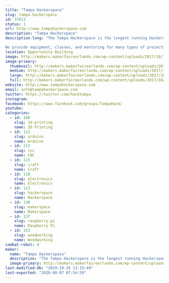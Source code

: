 ```yaml
---
title: "Tampa Hackerspace"
slug: tampa-hackerspace
id: 37613
status: 1
url: http://www.tampahackerspace.com
description: "Tampa Hackerspace"
description-long: "The Tampa Hackerspace is the longest running Hackerspace/Makerspace in the Greater Tampa Bay Area.  We have a vast array of tools including but not limited to: 3D Printers, Laser Cutters, 4x8 Shopbot, Machine Shop, Wood Shop and more, so please come check out our booth and talk to our members!  

We provide equipment, classes, and mentoring for many types of projects. Some of the projects our members work on: aquaponics, robotics, Arduino, Raspberry Pi, Internet of Things (IoT), electronics, ham / amateur radio, wearable electronics, home automation, microcontrollers, quadcopters, satellites, metal machining, Bitcoin and other alternate exchanges, computer security, photography, sewing, remote controlled aircraft, LED lighting, cosplay, steampunk, video and arcade gaming, 3D printing, art, etc."
location: Opportunity Building
image: http://makers.makerfaireorlando.com/wp-content/uploads/2017/10/Tampa-Hackerspace-2048-Transparent-border-1024x1024.png
image-primary:
  thumbnail: http://makers.makerfaireorlando.com/wp-content/uploads/2017/10/Tampa-Hackerspace-2048-Transparent-border-150x150.png
  medium: http://makers.makerfaireorlando.com/wp-content/uploads/2017/10/Tampa-Hackerspace-2048-Transparent-border-300x300.png
  large: http://makers.makerfaireorlando.com/wp-content/uploads/2017/10/Tampa-Hackerspace-2048-Transparent-border-1024x1024.png
  full: http://makers.makerfaireorlando.com/wp-content/uploads/2017/10/Tampa-Hackerspace-2048-Transparent-border.png
website: http://www.tampahackerspace.com
email: info@tampahackerspace.com
twitter: https://twitter.com/hacktampa
instagram: 
facebook: https://www.facebook.com/groups/TampaHack/
youtube: 
categories:
  - id: 108
    slug: 3d-printing
    name: 3D Printing
  - id: 111
    slug: arduino
    name: Arduino
  - id: 113
    slug: cnc
    name: CNC
  - id: 115
    slug: craft
    name: Craft
  - id: 118
    slug: electronics
    name: Electronics
  - id: 122
    slug: hackerspace
    name: Hackerspace
  - id: 130
    slug: makerspace
    name: Makerspace
  - id: 137
    slug: raspberry-pi
    name: Raspberry Pi
  - id: 153
    slug: woodworking
    name: Woodworking
combat-robot: 0
maker:
  name: "Tampa Hackerspace"
  description: "The Tampa Hackerspace is the longest running Hackerspace/Makerspace in the Greater Tampa Bay Area. We have a vast array of tools including but not limited to: 3D Printers, Laser Cutters, 4x8 Shopbot, and our lastest tools include Full CNC Controlled Milling machine ( Tormach Personnel 700 ) so please come check out our booth and talk to our members!"
  image-primary: http://makers.makerfaireorlando.com/wp-content/uploads/2015/08/Tampa-Hackerspace-2048-Transparent-border.png
last-modified-db: "2019-10-26 13:15:49"
last-exported: "2020-08-07 07:54:59"
---
```

